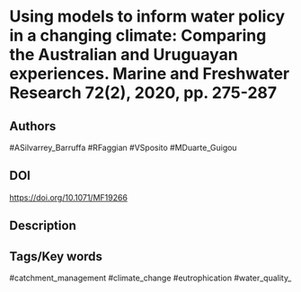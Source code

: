 # Using models to inform water policy in a changing climate: Comparing the Australian and Uruguayan experiences. Marine and Freshwater Research 72(2), 2020, pp. 275-287
## Authors
#ASilvarrey_Barruffa #RFaggian #VSposito #MDuarte_Guigou 
## DOI
 https://doi.org/10.1071/MF19266
## Description

## Tags/Key words
#catchment_management #climate_change #eutrophication #water_quality_ 